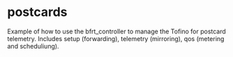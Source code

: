 # postcards

Example of how to use the bfrt_controller to manage the Tofino for postcard telemetry.
Includes setup (forwarding), telemetry (mirroring), qos (metering and scheduliung).

